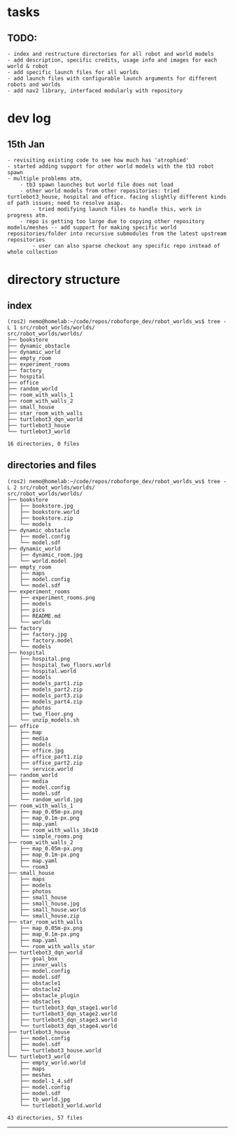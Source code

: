 # tasks

## TODO:
    - index and restructure directories for all robot and world models 
    - add description, specific credits, usage info and images for each world & robot
    - add specific launch files for all worlds
    - add launch files with configurable launch arguments for different robots and worlds
    - add nav2 library, interfaced modularly with repository

# dev log

## 15th Jan 
    - revisiting existing code to see how much has 'atrophied'
    - started adding support for other world models with the tb3 robot spawn
    - multiple problems atm, 
        - tb3 spawn launches but world file does not load
        - other world models from other repositories: tried turtlebot3_house, hospital and office. facing slightly different kinds of path issues; need to resolve asap.
            - tried modifying launch files to handle this, work in progress atm.
        - repo is getting too large due to copying other repository models/meshes -- add support for making specific world repositories/folder into recursive submodules from the latest upstream repositories
            - user can also sparse checkout any specific repo instead of whole collection

# directory structure

## index

```
(ros2) nemo@homelab:~/code/repos/roboforge_dev/robot_worlds_ws$ tree -L 1 src/robot_worlds/worlds/
src/robot_worlds/worlds/
├── bookstore
├── dynamic_obstacle
├── dynamic_world
├── empty_room
├── experiment_rooms
├── factory
├── hospital
├── office
├── random_world
├── room_with_walls_1
├── room_with_walls_2
├── small_house
├── star_room_with_walls
├── turtlebot3_dqn_world
├── turtlebot3_house
└── turtlebot3_world

16 directories, 0 files
```


## directories and files

```
(ros2) nemo@homelab:~/code/repos/roboforge_dev/robot_worlds_ws$ tree -L 2 src/robot_worlds/worlds/
src/robot_worlds/worlds/
├── bookstore
│   ├── bookstore.jpg
│   ├── bookstore.world
│   ├── bookstore.zip
│   └── models
├── dynamic_obstacle
│   ├── model.config
│   └── model.sdf
├── dynamic_world
│   ├── dynamic_room.jpg
│   └── world.model
├── empty_room
│   ├── maps
│   ├── model.config
│   └── model.sdf
├── experiment_rooms
│   ├── experiment_rooms.png
│   ├── models
│   ├── pics
│   ├── README.md
│   └── worlds
├── factory
│   ├── factory.jpg
│   ├── factory.model
│   └── models
├── hospital
│   ├── hospital.png
│   ├── hospital_two_floors.world
│   ├── hospital.world
│   ├── models
│   ├── models_part1.zip
│   ├── models_part2.zip
│   ├── models_part3.zip
│   ├── models_part4.zip
│   ├── photos
│   ├── two_floor.png
│   └── unzip_models.sh
├── office
│   ├── map
│   ├── media
│   ├── models
│   ├── office.jpg
│   ├── office_part1.zip
│   ├── office_part2.zip
│   └── service.world
├── random_world
│   ├── media
│   ├── model.config
│   ├── model.sdf
│   └── random_world.jpg
├── room_with_walls_1
│   ├── map_0.05m-px.png
│   ├── map_0.1m-px.png
│   ├── map.yaml
│   ├── room_with_walls_10x10
│   └── simple_rooms.png
├── room_with_walls_2
│   ├── map_0.05m-px.png
│   ├── map_0.1m-px.png
│   ├── map.yaml
│   └── room3
├── small_house
│   ├── maps
│   ├── models
│   ├── photos
│   ├── small_house
│   ├── small_house.jpg
│   ├── small_house.world
│   └── small_house.zip
├── star_room_with_walls
│   ├── map_0.05m-px.png
│   ├── map_0.1m-px.png
│   ├── map.yaml
│   └── room_with_walls_star
├── turtlebot3_dqn_world
│   ├── goal_box
│   ├── inner_walls
│   ├── model.config
│   ├── model.sdf
│   ├── obstacle1
│   ├── obstacle2
│   ├── obstacle_plugin
│   ├── obstacles
│   ├── turtlebot3_dqn_stage1.world
│   ├── turtlebot3_dqn_stage2.world
│   ├── turtlebot3_dqn_stage3.world
│   └── turtlebot3_dqn_stage4.world
├── turtlebot3_house
│   ├── model.config
│   ├── model.sdf
│   └── turtlebot3_house.world
└── turtlebot3_world
    ├── empty_world.world
    ├── maps
    ├── meshes
    ├── model-1_4.sdf
    ├── model.config
    ├── model.sdf
    ├── tb_world.jpg
    └── turtlebot3_world.world

43 directories, 57 files

```

---


